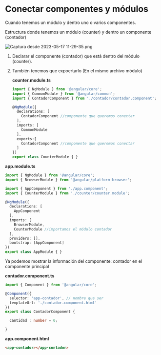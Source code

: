 # Conectar componentes y módulos

Cuando tenemos un módulo y dentro uno o varios componentes.

Estructura donde tenemos un módulo (counter) y dentro un componente (contador)

<img src="file:///home/w/Imágenes/Capturas%20de%20pantalla/Captura%20desde%202023-05-17%2011-29-35.png" title="" alt="Captura desde 2023-05-17 11-29-35.png" data-align="center">

1. Declarar el componente (contador) que está dentro del módulo (counter).

2. También  tenemos que expoertarlo (En el mismo archivo módulo)
   
   **counter.module.ts**
   
   ```ts
   import { NgModule } from '@angular/core';
   import { CommonModule } from '@angular/common';
   import { ContadorComponent } from './contador/contador.component';
   
   @NgModule({
     declarations: [
       ContadorComponent //componente que queremos conectar
     ],
     imports: [
       CommonModule
     ],
     exports:[
       ContadorComponent //componente que queremos conectar
     ]
   })
   export class CounterModule { }
   ```

**app.module.ts**

```ts
import { NgModule } from '@angular/core';
import { BrowserModule } from '@angular/platform-browser';

import { AppComponent } from './app.component';
import { CounterModule } from './counter/counter.module';

@NgModule({
  declarations: [
    AppComponent
  ],
  imports: [
    BrowserModule,
    CounterModule //importamos el módulo contador
  ],
  providers: [],
  bootstrap: [AppComponent]
})
export class AppModule { }
```

Ya podemos mostrar la información del componente: contador en el componente principal

**contador.component.ts**

```ts
import { Component } from '@angular/core';

@Component({
  selector: 'app-contador', // nombre que ser
  templateUrl: './contador.component.html'
})
export class ContadorComponent {

  cantidad : number = 0;

}
```

**app.component.html**

```html
<app-contador></app-contador>
```
